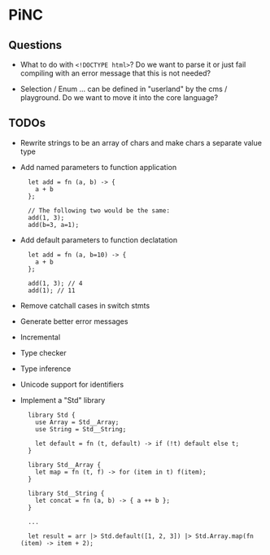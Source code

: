 # PiNC

## Questions

- What to do with `<!DOCTYPE html>`? Do we want to parse it or just fail compiling with an error message that this is
  not needed?

- Selection / Enum ... can be defined in "userland" by the cms / playground. Do we want to move it into the core
  language?

## TODOs

- Rewrite strings to be an array of chars and make chars a separate value type

- Add named parameters to function application

  ```
    let add = fn (a, b) -> {
      a + b
    };

    // The following two would be the same:
    add(1, 3);
    add(b=3, a=1);
  ```

- Add default parameters to function declatation

  ```
    let add = fn (a, b=10) -> {
      a + b
    };

    add(1, 3); // 4
    add(1); // 11
  ```

- Remove catchall cases in switch stmts

- Generate better error messages

- Incremental

- Type checker

- Type inference

- Unicode support for identifiers

- Implement a "Std" library

  ```
    library Std {
      use Array = Std__Array;
      use String = Std__String;

      let default = fn (t, default) -> if (!t) default else t;
    }

    library Std__Array {
      let map = fn (t, f) -> for (item in t) f(item);
    }

    library Std__String {
      let concat = fn (a, b) -> { a ++ b };
    }

    ...

    let result = arr |> Std.default([1, 2, 3]) |> Std.Array.map(fn (item) -> item + 2);
  ```
